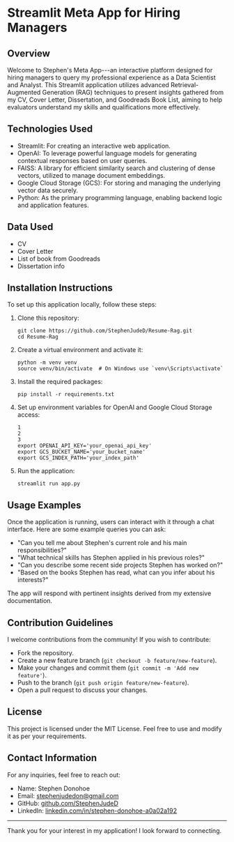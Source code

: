 Streamlit Meta App for Hiring Managers
======================================

Overview
--------

Welcome to Stephen's Meta App---an interactive platform designed for hiring managers to query my professional experience as a Data Scientist and Analyst. This Streamlit application utilizes advanced Retrieval-Augmented Generation (RAG) techniques to present insights gathered from my CV, Cover Letter, Dissertation, and Goodreads Book List, aiming to help evaluators understand my skills and qualifications more effectively.

Technologies Used
-----------------

-   Streamlit: For creating an interactive web application.
-   OpenAI: To leverage powerful language models for generating contextual responses based on user queries.
-   FAISS: A library for efficient similarity search and clustering of dense vectors, utilized to manage document embeddings.
-   Google Cloud Storage (GCS): For storing and managing the underlying vector data securely.
-   Python: As the primary programming language, enabling backend logic and application features.

Data Used
-----------------
-   CV
-   Cover Letter
-   List of book from Goodreads
-   Dissertation info

Installation Instructions
-------------------------

To set up this application locally, follow these steps:

1.  Clone this repository:

    ```
    git clone https://github.com/StephenJudeD/Resume-Rag.git
    cd Resume-Rag
    ```

2.  Create a virtual environment and activate it:

    ```
    python -m venv venv
    source venv/bin/activate  # On Windows use `venv\Scripts\activate`
    ```

3.  Install the required packages:

    ```
    pip install -r requirements.txt
    ```

4.  Set up environment variables for OpenAI and Google Cloud Storage access:

    ```
    1
    2
    3
    export OPENAI_API_KEY='your_openai_api_key'
    export GCS_BUCKET_NAME='your_bucket_name'
    export GCS_INDEX_PATH='your_index_path'
    ```

5.  Run the application:

    ```
    streamlit run app.py
    ```

Usage Examples
--------------

Once the application is running, users can interact with it through a chat interface. Here are some example queries you can ask:

-   "Can you tell me about Stephen's current role and his main responsibilities?"
-   "What technical skills has Stephen applied in his previous roles?"
-   "Can you describe some recent side projects Stephen has worked on?"
-   "Based on the books Stephen has read, what can you infer about his interests?"

The app will respond with pertinent insights derived from my extensive documentation.

Contribution Guidelines
-----------------------

I welcome contributions from the community! If you wish to contribute:

-   Fork the repository.
-   Create a new feature branch (`git checkout -b feature/new-feature`).
-   Make your changes and commit them (`git commit -m 'Add new feature'`).
-   Push to the branch (`git push origin feature/new-feature`).
-   Open a pull request to discuss your changes.

License
-------

This project is licensed under the MIT License. Feel free to use and modify it as per your requirements.

Contact Information
-------------------

For any inquiries, feel free to reach out:

-   Name: Stephen Donohoe
-   Email: stephenjudedon@gmail.com
-   GitHub: [github.com/StephenJudeD](https://github.com/StephenJudeD)
-   LinkedIn: [linkedin.com/in/stephen-donohoe-a0a02a192](https://www.linkedin.com/in/stephen-donohoe-a0a02a192)

* * * * *

Thank you for your interest in my application! I look forward to connecting.
